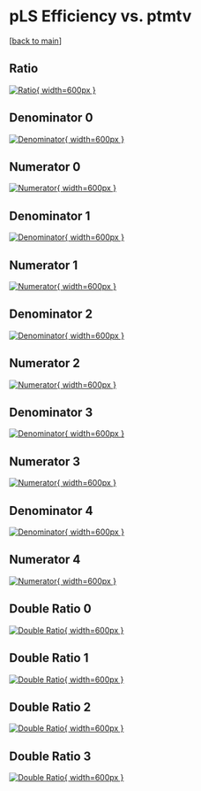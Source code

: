 # pLS Efficiency vs. ptmtv

[[back to main](./)]



## Ratio

[![Ratio](../mtv/var/pLS_vtr_11_-1_eff_ptmtv.png){ width=600px }](../mtv/var/pLS_vtr_11_-1_eff_ptmtv.pdf)

## Denominator 0

[![Denominator](../mtv/den/pLS_vtr_11_-1_eff_ptmtv_den0.png){ width=600px }](../mtv/den/pLS_vtr_11_-1_eff_ptmtv_den0.pdf)

## Numerator 0

[![Numerator](../mtv/num/pLS_vtr_11_-1_eff_ptmtv_num0.png){ width=600px }](../mtv/num/pLS_vtr_11_-1_eff_ptmtv_num0.pdf)

## Denominator 1

[![Denominator](../mtv/den/pLS_vtr_11_-1_eff_ptmtv_den1.png){ width=600px }](../mtv/den/pLS_vtr_11_-1_eff_ptmtv_den1.pdf)

## Numerator 1

[![Numerator](../mtv/num/pLS_vtr_11_-1_eff_ptmtv_num1.png){ width=600px }](../mtv/num/pLS_vtr_11_-1_eff_ptmtv_num1.pdf)

## Denominator 2

[![Denominator](../mtv/den/pLS_vtr_11_-1_eff_ptmtv_den2.png){ width=600px }](../mtv/den/pLS_vtr_11_-1_eff_ptmtv_den2.pdf)

## Numerator 2

[![Numerator](../mtv/num/pLS_vtr_11_-1_eff_ptmtv_num2.png){ width=600px }](../mtv/num/pLS_vtr_11_-1_eff_ptmtv_num2.pdf)

## Denominator 3

[![Denominator](../mtv/den/pLS_vtr_11_-1_eff_ptmtv_den3.png){ width=600px }](../mtv/den/pLS_vtr_11_-1_eff_ptmtv_den3.pdf)

## Numerator 3

[![Numerator](../mtv/num/pLS_vtr_11_-1_eff_ptmtv_num3.png){ width=600px }](../mtv/num/pLS_vtr_11_-1_eff_ptmtv_num3.pdf)

## Denominator 4

[![Denominator](../mtv/den/pLS_vtr_11_-1_eff_ptmtv_den4.png){ width=600px }](../mtv/den/pLS_vtr_11_-1_eff_ptmtv_den4.pdf)

## Numerator 4

[![Numerator](../mtv/num/pLS_vtr_11_-1_eff_ptmtv_num4.png){ width=600px }](../mtv/num/pLS_vtr_11_-1_eff_ptmtv_num4.pdf)

## Double Ratio 0

[![Double Ratio](../mtv/ratio/pLS_vtr_11_-1_eff_ptmtv_ratio0.png){ width=600px }](../mtv/ratio/pLS_vtr_11_-1_eff_ptmtv_ratio0.pdf)

## Double Ratio 1

[![Double Ratio](../mtv/ratio/pLS_vtr_11_-1_eff_ptmtv_ratio1.png){ width=600px }](../mtv/ratio/pLS_vtr_11_-1_eff_ptmtv_ratio1.pdf)

## Double Ratio 2

[![Double Ratio](../mtv/ratio/pLS_vtr_11_-1_eff_ptmtv_ratio2.png){ width=600px }](../mtv/ratio/pLS_vtr_11_-1_eff_ptmtv_ratio2.pdf)

## Double Ratio 3

[![Double Ratio](../mtv/ratio/pLS_vtr_11_-1_eff_ptmtv_ratio3.png){ width=600px }](../mtv/ratio/pLS_vtr_11_-1_eff_ptmtv_ratio3.pdf)

